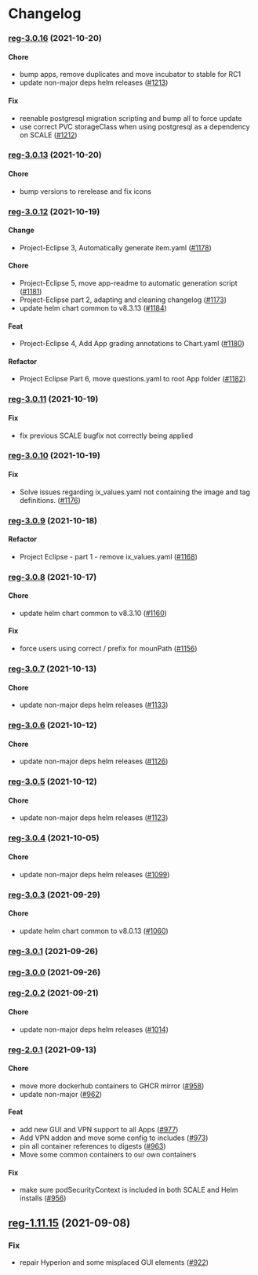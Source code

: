 # Changelog<br>


<a name="reg-3.0.16"></a>
### [reg-3.0.16](https://github.com/truecharts/apps/compare/reg-3.0.13...reg-3.0.16) (2021-10-20)

#### Chore

* bump apps, remove duplicates and move incubator to stable for RC1
* update non-major deps helm releases ([#1213](https://github.com/truecharts/apps/issues/1213))

#### Fix

* reenable postgresql migration scripting and bump all to force update
* use correct PVC storageClass when using postgresql as a dependency on SCALE ([#1212](https://github.com/truecharts/apps/issues/1212))



<a name="reg-3.0.13"></a>
### [reg-3.0.13](https://github.com/truecharts/apps/compare/reg-3.0.12...reg-3.0.13) (2021-10-20)

#### Chore

* bump versions to rerelease and fix icons



<a name="reg-3.0.12"></a>
### [reg-3.0.12](https://github.com/truecharts/apps/compare/reg-3.0.11...reg-3.0.12) (2021-10-19)

#### Change

* Project-Eclipse 3, Automatically generate item.yaml ([#1178](https://github.com/truecharts/apps/issues/1178))

#### Chore

* Project-Eclipse 5, move app-readme to automatic generation script ([#1181](https://github.com/truecharts/apps/issues/1181))
* Project-Eclipse part 2, adapting and cleaning changelog ([#1173](https://github.com/truecharts/apps/issues/1173))
* update helm chart common to v8.3.13 ([#1184](https://github.com/truecharts/apps/issues/1184))

#### Feat

* Project-Eclipse 4, Add App grading annotations to Chart.yaml ([#1180](https://github.com/truecharts/apps/issues/1180))

#### Refactor

* Project Eclipse Part 6, move questions.yaml to root App folder ([#1182](https://github.com/truecharts/apps/issues/1182))



<a name="reg-3.0.11"></a>
### [reg-3.0.11](https://github.com/truecharts/apps/compare/reg-3.0.10...reg-3.0.11) (2021-10-19)

#### Fix

* fix previous SCALE bugfix not correctly being applied



<a name="reg-3.0.10"></a>
### [reg-3.0.10](https://github.com/truecharts/apps/compare/reg-3.0.9...reg-3.0.10) (2021-10-19)

#### Fix

* Solve issues regarding ix_values.yaml not containing the image and tag definitions. ([#1176](https://github.com/truecharts/apps/issues/1176))



<a name="reg-3.0.9"></a>
### [reg-3.0.9](https://github.com/truecharts/apps/compare/reg-3.0.8...reg-3.0.9) (2021-10-18)

#### Refactor

* Project Eclipse - part 1 - remove ix_values.yaml ([#1168](https://github.com/truecharts/apps/issues/1168))



<a name="reg-3.0.8"></a>
### [reg-3.0.8](https://github.com/truecharts/apps/compare/reg-3.0.7...reg-3.0.8) (2021-10-17)

#### Chore

* update helm chart common to v8.3.10 ([#1160](https://github.com/truecharts/apps/issues/1160))

#### Fix

* force users using correct / prefix for mounPath ([#1156](https://github.com/truecharts/apps/issues/1156))



<a name="reg-3.0.7"></a>
### [reg-3.0.7](https://github.com/truecharts/apps/compare/reg-3.0.6...reg-3.0.7) (2021-10-13)

#### Chore

* update non-major deps helm releases ([#1133](https://github.com/truecharts/apps/issues/1133))



<a name="reg-3.0.6"></a>
### [reg-3.0.6](https://github.com/truecharts/apps/compare/reg-3.0.5...reg-3.0.6) (2021-10-12)

#### Chore

* update non-major deps helm releases ([#1126](https://github.com/truecharts/apps/issues/1126))



<a name="reg-3.0.5"></a>
### [reg-3.0.5](https://github.com/truecharts/apps/compare/reg-3.0.4...reg-3.0.5) (2021-10-12)

#### Chore

* update non-major deps helm releases ([#1123](https://github.com/truecharts/apps/issues/1123))



<a name="reg-3.0.4"></a>
### [reg-3.0.4](https://github.com/truecharts/apps/compare/reg-3.0.3...reg-3.0.4) (2021-10-05)

#### Chore

* update non-major deps helm releases ([#1099](https://github.com/truecharts/apps/issues/1099))



<a name="reg-3.0.3"></a>
### [reg-3.0.3](https://github.com/truecharts/apps/compare/reg-3.0.2...reg-3.0.3) (2021-09-29)

#### Chore

* update helm chart common to v8.0.13 ([#1060](https://github.com/truecharts/apps/issues/1060))



<a name="reg-3.0.1"></a>
### [reg-3.0.1](https://github.com/truecharts/apps/compare/reg-3.0.0...reg-3.0.1) (2021-09-26)



<a name="reg-3.0.0"></a>
### [reg-3.0.0](https://github.com/truecharts/apps/compare/reg-2.0.2...reg-3.0.0) (2021-09-26)



<a name="reg-2.0.2"></a>
### [reg-2.0.2](https://github.com/truecharts/apps/compare/reg-2.0.1...reg-2.0.2) (2021-09-21)

#### Chore

* update non-major deps helm releases ([#1014](https://github.com/truecharts/apps/issues/1014))



<a name="reg-2.0.1"></a>
### [reg-2.0.1](https://github.com/truecharts/apps/compare/reg-1.11.15...reg-2.0.1) (2021-09-13)

#### Chore

* move more dockerhub containers to GHCR mirror ([#958](https://github.com/truecharts/apps/issues/958))
* update non-major ([#962](https://github.com/truecharts/apps/issues/962))

#### Feat

* add new GUI and VPN support to all Apps ([#977](https://github.com/truecharts/apps/issues/977))
* Add VPN addon and move some config to includes ([#973](https://github.com/truecharts/apps/issues/973))
* pin all container references to digests ([#963](https://github.com/truecharts/apps/issues/963))
* Move some common containers to our own containers

#### Fix

* make sure podSecurityContext is included in both SCALE and Helm installs ([#956](https://github.com/truecharts/apps/issues/956))

<a name="reg-1.11.15"></a>
## [reg-1.11.15](https://github.com/truecharts/apps/compare/reg-1.11.14...reg-1.11.15) (2021-09-08)

### Fix

* repair Hyperion and some misplaced GUI elements ([#922](https://github.com/truecharts/apps/issues/922))
